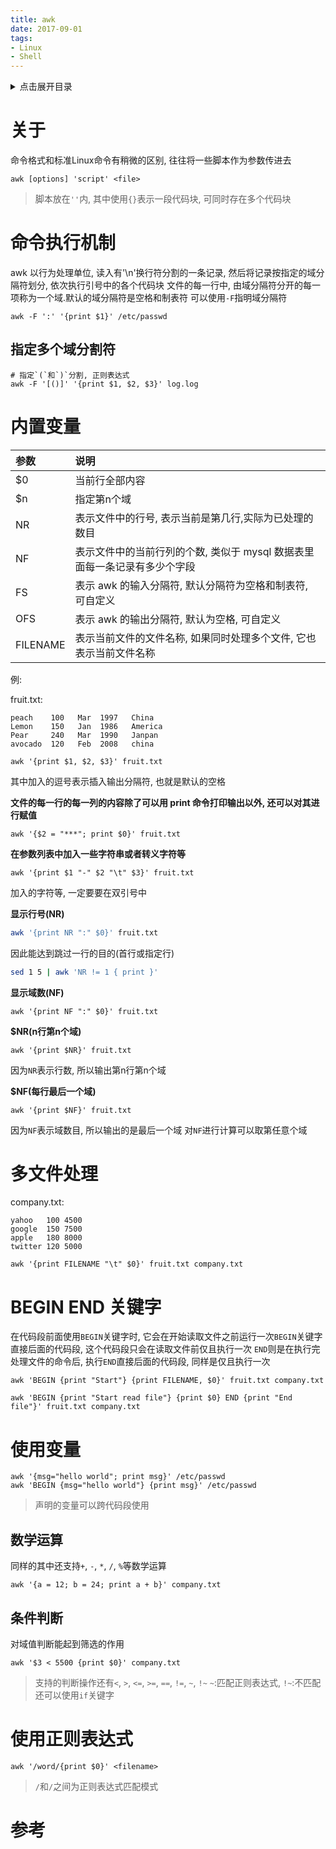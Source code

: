```yaml
---
title: awk
date: 2017-09-01
tags:
- Linux
- Shell
---
```

<details>
<summary>点击展开目录</summary>

- [关于](#关于)
- [命令执行机制](#命令执行机制)
  - [指定多个域分割符](#指定多个域分割符)
- [内置变量](#内置变量)
- [多文件处理](#多文件处理)
- [BEGIN END 关键字](#begin-end-关键字)
- [使用变量](#使用变量)
  - [数学运算](#数学运算)
  - [条件判断](#条件判断)
- [使用正则表达式](#使用正则表达式)
- [参考](#参考)

</details>

# 关于

命令格式和标准Linux命令有稍微的区别, 往往将一些脚本作为参数传进去

```shell
awk [options] 'script' <file>
```

> 脚本放在`''`内, 其中使用`{}`表示一段代码块, 可同时存在多个代码块

# 命令执行机制

awk 以行为处理单位, 读入有'\n'换行符分割的一条记录, 然后将记录按指定的域分隔符划分, 依次执行引号中的各个代码块
文件的每一行中, 由域分隔符分开的每一项称为一个域.默认的域分隔符是空格和制表符
可以使用`-F`指明域分隔符

```
awk -F ':' '{print $1}' /etc/passwd
```

## 指定多个域分割符

```
# 指定`(`和`)`分割, 正则表达式
awk -F '[()]' '{print $1, $2, $3}' log.log
```

# 内置变量

| 参数     | 说明                                                                      |
| :------- | :------------------------------------------------------------------------ |
| $0       | 当前行全部内容                                                            |
| $n       | 指定第n个域                                                               |
| NR       | 表示文件中的行号, 表示当前是第几行,实际为已处理的数目                     |
| NF       | 表示文件中的当前行列的个数, 类似于 mysql 数据表里面每一条记录有多少个字段 |
| FS       | 表示 awk 的输入分隔符, 默认分隔符为空格和制表符, 可自定义                 |
| OFS      | 表示 awk 的输出分隔符, 默认为空格, 可自定义                               |
| FILENAME | 表示当前文件的文件名称, 如果同时处理多个文件, 它也表示当前文件名称        |

例:

fruit.txt:
```
peach    100   Mar  1997   China
Lemon    150   Jan  1986   America
Pear     240   Mar  1990   Janpan
avocado  120   Feb  2008   china
```

```
awk '{print $1, $2, $3}' fruit.txt
```
其中加入的逗号表示插入输出分隔符, 也就是默认的空格

__文件的每一行的每一列的内容除了可以用 print 命令打印输出以外, 还可以对其进行赋值__
```
awk '{$2 = "***"; print $0}' fruit.txt
```

__在参数列表中加入一些字符串或者转义字符等__

```
awk '{print $1 "-" $2 "\t" $3}' fruit.txt
```
加入的字符等, 一定要要在双引号中

__显示行号(NR)__

```bash
awk '{print NR ":" $0}' fruit.txt
```
因此能达到跳过一行的目的(首行或指定行)
```bash
sed 1 5 | awk 'NR != 1 { print }'
```

__显示域数(NF)__

```
awk '{print NF ":" $0}' fruit.txt
```

__$NR(n行第n个域)__

```
awk '{print $NR}' fruit.txt
```
因为`NR`表示行数, 所以输出第n行第n个域

__$NF(每行最后一个域)__

```
awk '{print $NF}' fruit.txt
```
因为`NF`表示域数目, 所以输出的是最后一个域
对`NF`进行计算可以取第任意个域


# 多文件处理

company.txt:
```
yahoo   100 4500
google  150 7500
apple   180 8000
twitter 120 5000
```

```
awk '{print FILENAME "\t" $0}' fruit.txt company.txt
```

# BEGIN END 关键字

在代码段前面使用`BEGIN`关键字时, 它会在开始读取文件之前运行一次`BEGIN`关键字直接后面的代码段,
这个代码段只会在读取文件前仅且执行一次
`END`则是在执行完处理文件的命令后, 执行`END`直接后面的代码段, 同样是仅且执行一次

```
awk 'BEGIN {print "Start"} {print FILENAME, $0}' fruit.txt company.txt
```
```
awk 'BEGIN {print "Start read file"} {print $0} END {print "End file"}' fruit.txt company.txt
```

# 使用变量

```shell
awk '{msg="hello world"; print msg}' /etc/passwd
awk 'BEGIN {msg="hello world"} {print msg}' /etc/passwd
```
> 声明的变量可以跨代码段使用

## 数学运算

同样的其中还支持`+`, `-`, `*`, `/`, `%`等数学运算
```
awk '{a = 12; b = 24; print a + b}' company.txt
```

## 条件判断

对域值判断能起到筛选的作用
```
awk '$3 < 5500 {print $0}' company.txt
```

> 支持的判断操作还有`<`, `>`, `<=`, `>=`, `==`, `!=`, `~`, `!~`
> `~`:匹配正则表达式, `!~`:不匹配
> 还可以使用`if`关键字

# 使用正则表达式

```
awk '/word/{print $0}' <filename>
```

> `/`和`/`之间为正则表达式匹配模式


# 参考
